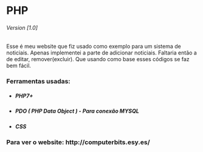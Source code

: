 # PHP
###### Version [1.0]
Esse é meu website que fiz usado como exemplo para um sistema de noticiais.
Apenas implementei a parte de adicionar noticiais.
Faltaria então a de editar, remover(excluir). Que usando como base esses códigos se faz bem fácil.

<h3>Ferramentas usadas:</h4>

* <h5>PHP7+</h5>
* <h5>PDO ( PHP Data Object ) - Para conexão MYSQL
* <h5>CSS<br>


<h3>Para ver o website: <link>http://computerbits.esy.es/</link></h3>


